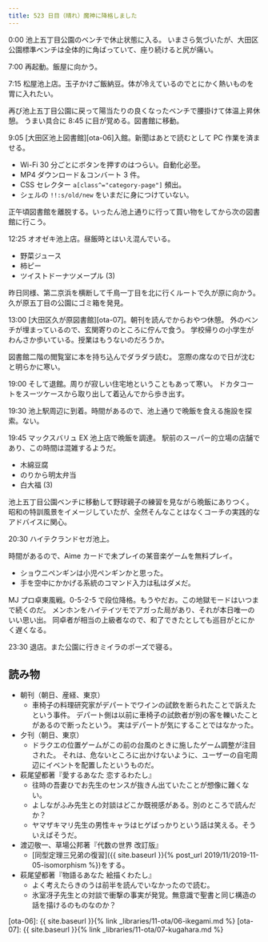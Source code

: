 ```yaml
---
title: 523 日目（晴れ）魔神に降格しました
---
```


0:00 池上五丁目公園のベンチで休止状態に入る。
いまさら気づいたが、大田区公園標準ベンチは全体的に角ばっていて、座り続けると尻が痛い。

7:00 再起動。飯屋に向かう。

7:15 松屋池上店。玉子かけご飯納豆。体が冷えているのでとにかく熱いものを胃に入れたい。

再び池上五丁目公園に戻って陽当たりの良くなったベンチで腰掛けて体温上昇休憩。
うまい具合に 8:45 に目が覚める。図書館に移動。

9:05 [大田区池上図書館][ota-06]入館。新聞はあとで読むとして PC 作業を済ませる。

* Wi-Fi 30 分ごとにボタンを押すのはつらい。自動化必至。
* MP4 ダウンロード＆コンバート 3 件。
* CSS セレクター `a[class^="category-page"]` 頻出。
* シェルの `!!:s/old/new` をいまだに身につけていない。

正午頃図書館を離脱する。いったん池上通りに行って買い物をしてから次の図書館に行こう。

12:25 オオゼキ池上店。昼飯時とはいえ混んでいる。

* 野菜ジュース
* 柿ピー
* ツイストドーナツメープル (3)

昨日同様、第二京浜を横断して千鳥一丁目を北に行くルートで久が原に向かう。
久が原五丁目の公園にゴミ箱を発見。

13:00 [大田区久が原図書館][ota-07]。朝刊を読んでからおやつ休憩。
外のベンチが埋まっているので、玄関寄りのところに佇んで食う。
学校帰りの小学生がわんさか歩いている。授業はもうないのだろうか。

図書館二階の閲覧室に本を持ち込んでダラダラ読む。
窓際の席なので日が沈むと明らかに寒い。

19:00 そして退館。周りが寂しい住宅地ということもあって寒い。
ドカタコートをスーツケースから取り出して着込んでから歩き出す。

19:30 池上駅周辺に到着。時間があるので、池上通りで晩飯を食える施設を探索。ない。

19:45 マックスバリュ EX 池上店で晩飯を調達。
駅前のスーパー的立場の店舗であり、この時間は混雑するようだ。

* 木綿豆腐
* のりから明太弁当
* 白大福 (3)

池上五丁目公園ベンチに移動して野球親子の練習を見ながら晩飯にありつく。
昭和の特訓風景をイメージしていたが、全然そんなことはなくコーチの実践的なアドバイスに関心。

20:30 ハイテクランドセガ池上。

時間があるので、Aime カードで未プレイの某音楽ゲームを無料プレイ。

* ショウニペンギンは小児ペンギンかと思った。
* 手を空中にかかげる系統のコマンド入力は私はダメだ。

MJ プロ卓東風戦。0-5-2-5 で段位降格。もうやだお。この地獄モードはいつまで続くのだ。
メンホンをハイテイツモでアガった局があり、それが本日唯一のいい思い出。
同卓者が相当の上級者なので、和了できたとしても巡目がとにかく遅くなる。

23:30 退店。また公園に行きミイラのポーズで寝る。

## 読み物

* 朝刊（朝日、産経、東京）
  * 車椅子の料理研究家がデパートでワインの試飲を断られたことで訴えたという事件。
    デパート側は以前に車椅子の試飲者が別の客を轢いたことがあるので断ったという。
    実はデパートが気にすることではなかった。
* 夕刊（朝日、東京）
  * ドラクエの位置ゲームがこの前の台風のときに施したゲーム調整が注目された。
    それは、危ないところに出かけないように、ユーザーの自宅周辺にイベントを配置したというものだ。
* 萩尾望都著『愛するあなた 恋するわたし』
  * 往時の吾妻ひでお先生のセンスが抜きん出ていたことが想像に難くない。
  * よしながふみ先生との対談はどこか既視感がある。別のところで読んだか？
  * ヤマザキマリ先生の男性キャラはヒゲばっかりという話は笑える。そういえばそうだ。
* 渡辺敬一、草場公邦著『代数の世界 改訂版』
  * [同型定理三兄弟の復習]({{ site.baseurl }}{% post_url 2019/11/2019-11-05-isomorphism %})をする。
* 萩尾望都著『物語るあなた 絵描くわたし』
  * よく考えたらきのうは前半を読んでいなかったので読む。
  * 氷室冴子先生との対談で衝撃の事実が発覚。無意識で聖書と同じ構造の話を描けるのものなのか？

[ota-06]: {{ site.baseurl }}{% link _libraries/11-ota/06-ikegami.md %}
[ota-07]: {{ site.baseurl }}{% link _libraries/11-ota/07-kugahara.md %}
